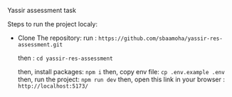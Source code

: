Yassir assessment task

Steps to run the project localy:

- Clone The repository:
  run : `https://github.com/sbaamoha/yassir-res-assessment.git`

  then : `cd yassir-res-assessment`

  then, install packages: `npm i`
  then, copy env file: `cp .env.example .env`
  then, run the project: `npm run dev`
  then, open this link in your browser : `http://localhost:5173/`
